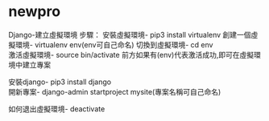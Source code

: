 # newpro
Django-建立虛擬環境
步驟：
安裝虛擬環境- pip3 install virtualenv
創建一個虛擬環境- virtualenv env(env可自己命名)
切換到虛擬環境- cd env   
激活虛擬環境- source bin/activate 
前方如果有(env)代表激活成功,即可在虛擬環境中建立專案

安裝django- pip3 install django   
開新專案- django-admin startproject mysite(專案名稱可自己命名)

如何退出虛擬環境- deactivate
